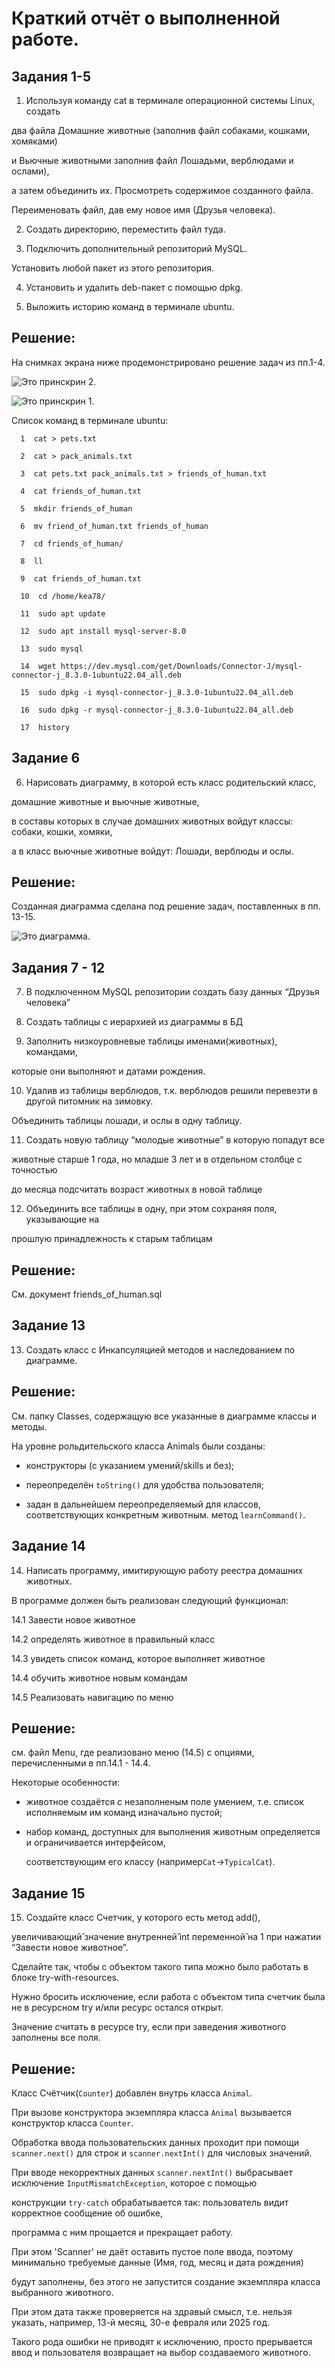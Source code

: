 # Краткий отчёт о выполненной работе.


## Задания 1-5

1. Используя команду cat в терминале операционной системы Linux, создать

два файла Домашние животные (заполнив файл собаками, кошками, хомяками)

и Вьючные животными заполнив файл Лошадьми, верблюдами и ослами),

а затем объединить их. Просмотреть содержимое созданного файла.

Переименовать файл, дав ему новое имя (Друзья человека).
  

2. Создать директорию, переместить файл туда.
   
   
3. Подключить дополнительный репозиторий MySQL.
   
Установить любой пакет из этого репозитория. 

  
4. Установить и удалить deb-пакет с помощью dpkg.
   

5. Выложить историю команд в терминале ubuntu.


## Решение:

На снимках экрана ниже продемонстрировано решение задач из пп.1-4.

![Это принскрин 2](https://github.com/edukambarov/GBInterimControlWork/blob/main/LinuxPart/p2.jpg).

![Это принскрин 1](https://github.com/edukambarov/GBInterimControlWork/blob/main/LinuxPart/p1.jpg).

Список команд в терминале ubuntu:

```
  1  cat > pets.txt

  2  cat > pack_animals.txt

  3  cat pets.txt pack_animals.txt > friends_of_human.txt

  4  cat friends_of_human.txt

  5  mkdir friends_of_human

  6  mv friend_of_human.txt friends_of_human

  7  cd friends_of_human/

  8  ll

  9  cat friends_of_human.txt 

  10  cd /home/kea78/

  11  sudo apt update

  12  sudo apt install mysql-server-8.0

  13  sudo mysql

  14  wget https://dev.mysql.com/get/Downloads/Connector-J/mysql-connector-j_8.3.0-1ubuntu22.04_all.deb

  15  sudo dpkg -i mysql-connector-j_8.3.0-1ubuntu22.04_all.deb

  16  sudo dpkg -r mysql-connector-j_8.3.0-1ubuntu22.04_all.deb

  17  history

```


## Задание 6


6. Нарисовать диаграмму, в которой есть класс родительский класс,

домашние животные и вьючные животные,

в составы которых в случае домашних  животных войдут классы: собаки, кошки, хомяки,

а в класс вьючные животные войдут: Лошади, верблюды и ослы.


## Решение:

Созданная диаграмма сделана под решение задач, поставленных в пп. 13-15.

![Это диаграмма](https://github.com/edukambarov/GBInterimControlWork/blob/main/diagramPetsAndPackAnimals.png).



## Задания 7 - 12

7. В подключенном MySQL репозитории создать базу данных “Друзья человека”
   
   
8. Создать таблицы с иерархией из диаграммы в БД
   

9. Заполнить низкоуровневые таблицы именами(животных), командами,

которые они выполняют и датами рождения.


10. Удалив из таблицы верблюдов, т.к. верблюдов решили перевезти в другой питомник на зимовку.

Объединить таблицы лошади, и ослы в одну таблицу.


11. Создать новую таблицу “молодые животные” в которую попадут все

животные старше 1 года, но младше 3 лет и в отдельном столбце с точностью

до месяца подсчитать возраст животных в новой таблице


12. Объединить все таблицы в одну, при этом сохраняя поля, указывающие на

прошлую принадлежность к старым таблицам


## Решение:


Cм. документ friends_of_human.sql


## Задание 13

13. Создать класс с Инкапсуляцией методов и наследованием по диаграмме.


## Решение:

См. папку Classes, содержащую все указанные в диаграмме классы  и методы.

На уровне рольдительского класса Animals были созданы:

- конструкторы (с указанием умений/skills и без);
  
- переопределён `toString()` для удобства пользователя;

- задан в дальнейшем переопределяемый для классов, соответствующих конкретным животным. метод `learnCommand()`.


## Задание 14

14. Написать программу, имитирующую работу реестра домашних животных.

В программе должен быть реализован следующий функционал:

14.1 Завести новое животное

14.2 определять животное в правильный класс

14.3 увидеть список команд, которое выполняет животное

14.4 обучить животное новым командам

14.5 Реализовать навигацию по меню

    
## Решение:

см. файл Menu, где реализовано меню (14.5) с опциями, перечисленными в пп.14.1 - 14.4.

Некоторые особенности:

- животное создаётся с незаполненым поле умением, т.е. список исполняемым им команд изначально пустой;

- набор команд, доступных для выполнения животным определяется и ограничивается интерфейсом,

  соответствующим его классу (например`Cat`->`TypicalCat`).


## Задание 15

15. Создайте класс Счетчик, у которого есть метод add(),

увеличивающий̆ значение  внутренней̆ int переменной̆ на 1 при нажатии “Завести новое животное”.

Сделайте так, чтобы с объектом такого типа можно было работать в блоке try-with-resources.

Нужно бросить исключение, если работа с объектом типа счетчик была не в ресурсном try и/или ресурс остался открыт.

Значение считать в ресурсе try, если при заведения животного заполнены все поля.


## Решение:

Класс Счётчик(`Counter`) добавлен внутрь класса `Animal`.

При вызове конструктора экземпляра класса `Animal` вызывается конструктор класса `Counter`.

Обработка ввода пользовательских данных проходит при помощи `scanner.next()` для строк и `scanner.nextInt()` для числовых значений.

При вводе некорректных данных `scanner.nextInt()` выбрасывает исключение `InputMismatchException`, которое с помощью 

конструкции `try-catch` обрабатывается так: пользователь видит корректное сообщение об ошибке, 

программа с ним прощается и прекращает работу.

При этом 'Scanner' не даёт оставить пустое поле ввода, поэтому минимально требуемые данные (Имя, год, месяц и дата рождения)

будут заполнены, без этого не запустится создание экземпляра класса выбранного животного.

При этом дата также проверяется на здравый смысл, т.е. нельзя указать, например, 13-й месяц, 30-е февраля или 2025 год.

Такого рода ошибки не приводят к исключению, просто прерывается ввод и пользователя возвращает на выбор создаваемого животного.



